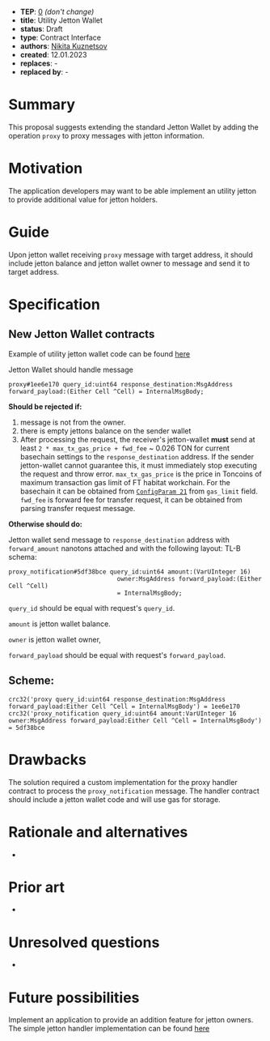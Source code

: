 - **TEP**: [0](https://github.com/ton-blockchain/TEPs/pull/0) *(don't change)*
- **title**: Utility Jetton Wallet
- **status**: Draft
- **type**: Contract Interface
- **authors**: [Nikita Kuznetsov](https://github.com/KuznetsovNikita)
- **created**: 12.01.2023
- **replaces**: -
- **replaced by**: -

# Summary

This proposal suggests extending the standard Jetton Wallet by adding the operation `proxy` to proxy messages with jetton information.

# Motivation

The application developers may want to be able implement an utility jetton to provide additional value for jetton holders.

# Guide

Upon jetton wallet receiving `proxy` message with target address, it should include jetton balance and jetton wallet owner to message and send it to target address.

# Specification

## New Jetton Wallet contracts
Example of utility jetton wallet code can be found [here](https://github.com/OpenProduct/openmask-token/blob/main/contracts/jetton-wallet.fc)

Jetton Wallet should handle message

`proxy#1ee6e170 query_id:uint64 response_destination:MsgAddress forward_payload:(Either Cell ^Cell) = InternalMsgBody;`

**Should be rejected if:**

1. message is not from the owner.
2. there is empty jettons balance on the sender wallet
3. After processing the request, the receiver's jetton-wallet **must** send at least  `2 * max_tx_gas_price + fwd_fee` ~ 0.026 TON for current basechain settings to the `response_destination` address.
    If the sender jetton-wallet cannot guarantee this, it must immediately stop executing the request and throw error.
    `max_tx_gas_price` is the price in Toncoins of maximum transaction gas limit of FT habitat workchain. For the basechain it can be obtained from [`ConfigParam 21`](https://github.com/ton-blockchain/ton/blob/78e72d3ef8f31706f30debaf97b0d9a2dfa35475/crypto/block/block.tlb#L660) from `gas_limit` field.  `fwd_fee` is forward fee for transfer request, it can be obtained from parsing transfer request message.

**Otherwise should do:**

Jetton wallet send message to `response_destination` address with `forward_amount` nanotons attached and with the following layout:
   TL-B schema:

```
proxy_notification#5df38bce query_id:uint64 amount:(VarUInteger 16)
                              owner:MsgAddress forward_payload:(Either Cell ^Cell)
                              = InternalMsgBody;
```

`query_id` should be equal with request's `query_id`.

`amount` is jetton wallet balance.

`owner` is jetton wallet owner,

`forward_payload` should be equal with request's `forward_payload`.


## Scheme:

```
crc32('proxy query_id:uint64 response_destination:MsgAddress forward_payload:Either Cell ^Cell = InternalMsgBody') = 1ee6e170
crc32('proxy_notification query_id:uint64 amount:VarUInteger 16 owner:MsgAddress forward_payload:Either Cell ^Cell = InternalMsgBody') = 5df38bce
```

# Drawbacks

The solution required a custom implementation for the proxy handler contract to process the `proxy_notification` message. The handler contract should include a jetton wallet code and will use gas for storage.

# Rationale and alternatives

-

# Prior art

-

# Unresolved questions

-

# Future possibilities

Implement an application to provide an addition feature for jetton owners. The simple jetton handler implementation can be found [here](https://github.com/OpenProduct/openmask-token/blob/b8bc49056d7065b52ecb7b414b29ac95e965a764/contracts/proxy-handler-example.fc#L60)  
